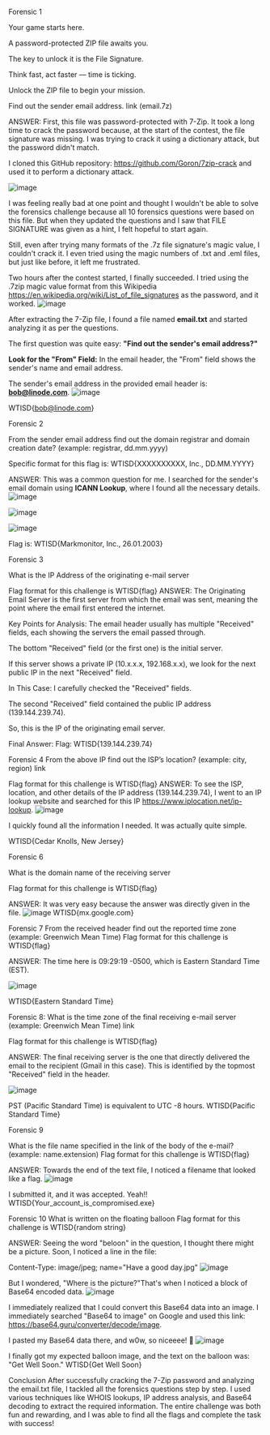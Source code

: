 Forensic 1

Your game starts here.

A password-protected ZIP file awaits you.

The key to unlock it is the File Signature.  

Think fast, act faster — time is ticking.

Unlock the ZIP file to begin your mission.

Find out the sender email address. link (email.7z)

ANSWER:
First, this file was password-protected with 7-Zip. It took a long time to crack the password because, at the start of the contest, the file signature was missing. I was trying to crack it using a dictionary attack, but the password didn't match.

I cloned this GitHub repository: https://github.com/Goron/7zip-crack and used it to perform a dictionary attack.


![image](https://github.com/user-attachments/assets/5fe17391-0d00-47cf-ad62-2caf4aa21f4e)

I was feeling really bad at one point and thought I wouldn't be able to solve the forensics challenge because all 10 forensics questions were based on this file. But when they updated the questions and I saw that FILE SIGNATURE was given as a hint, I felt hopeful to start again.

Still, even after trying many formats of the .7z file signature's magic value, I couldn't crack it. I even tried using the magic numbers of .txt and .eml files, but just like before, it left me frustrated.

Two hours after the contest started, I finally succeeded. I tried using the .7zip magic value format from this Wikipedia https://en.wikipedia.org/wiki/List_of_file_signatures as the password, and it worked.
![image](https://github.com/user-attachments/assets/fb6bb9be-a23b-4c66-b4e8-454cc4f0e162)

After extracting the 7-Zip file, I found a file named **email.txt** and started analyzing it as per the questions.

The first question was quite easy: **"Find out the sender's email address?"**

**Look for the "From" Field:**
In the email header, the "From" field shows the sender's name and email address.

The sender's email address in the provided email header is: **[bob@linode.com](mailto:bob@linode.com)**.
![image](https://github.com/user-attachments/assets/fc47d284-57d3-45a0-b0c3-de051ed76a51)

WTISD{bob@linode.com}


Forensic 2

From the sender email address find out the domain registrar and domain creation date? (example: registrar, dd.mm.yyyy)



Specific format for this flag is: WTISD{XXXXXXXXXX, Inc., DD.MM.YYYY}

ANSWER:
This was a common question for me. I searched for the sender's email domain using **ICANN Lookup**, where I found all the necessary details.
![image](https://github.com/user-attachments/assets/32d17b5d-21e3-43ab-9600-3c3dd5849747)

![image](https://github.com/user-attachments/assets/bdce4bf4-0cf6-4e1e-903f-491eee8132c7)

![image](https://github.com/user-attachments/assets/6a6f26fc-27c6-4260-88fd-fbee46a303c0)

Flag is: WTISD{Markmonitor, Inc., 26.01.2003}

Forensic 3

What is the IP Address of the originating e-mail server 

Flag format for this challenge is WTISD{flag}
ANSWER:
The Originating Email Server is the first server from which the email was sent, meaning the point where the email first entered the internet.

Key Points for Analysis:
The email header usually has multiple "Received" fields, each showing the servers the email passed through.

The bottom "Received" field (or the first one) is the initial server.

If this server shows a private IP (10.x.x.x, 192.168.x.x), we look for the next public IP in the next "Received" field.

In This Case:
I carefully checked the "Received" fields.

The second "Received" field contained the public IP address (139.144.239.74).

So, this is the IP of the originating email server.

Final Answer:
Flag: WTISD{139.144.239.74}

Forensic 4
From the above IP find out the ISP’s location? (example: city, region) link

Flag format for this challenge is WTISD{flag}
ANSWER:
To see the ISP, location, and other details of the IP address (139.144.239.74), I went to an IP lookup website and searched for this IP https://www.iplocation.net/ip-lookup. 
![image](https://github.com/user-attachments/assets/f2887b73-1f64-4f59-baa9-ae1f235e86c8)


I quickly found all the information I needed. It was actually quite simple.

WTISD{Cedar Knolls, New Jersey}

Forensic 6

What is the domain name of the receiving server 

Flag format for this challenge is WTISD{flag}

ANSWER:
It was very easy because the answer was directly given in the file.
![image](https://github.com/user-attachments/assets/175c1352-f091-4a80-ae9f-15b7070b43a8)
WTISD{mx.google.com}


Forensic 7
From the received header find out the reported time zone (example: Greenwich Mean Time) 
Flag format for this challenge is WTISD{flag}

ANSWER:
The time here is 09:29:19 -0500, which is Eastern Standard Time (EST).

![image](https://github.com/user-attachments/assets/5e60d7f4-530a-4f59-8aa0-bda91e26f1c6)

WTISD{Eastern Standard Time}

Forensic 8:
What is the time zone of the final receiving e-mail server (example: Greenwich Mean Time) link

Flag format for this challenge is WTISD{flag}

ANSWER:
The final receiving server is the one that directly delivered the email to the recipient (Gmail in this case).
This is identified by the topmost "Received" field in the header.

![image](https://github.com/user-attachments/assets/df5ac268-8eff-45a5-92d3-fd11153f5bb7)

PST (Pacific Standard Time) is equivalent to UTC -8 hours.
WTISD{Pacific Standard Time}

Forensic 9

What is the file name specified in the link of the body of the e-mail? (example: name.extension) 
Flag format for this challenge is WTISD{flag}

ANSWER:
Towards the end of the text file, I noticed a filename that looked like a flag.
![image](https://github.com/user-attachments/assets/d4f81072-d5a9-437f-9a96-f6f1d32f3ffa)

I submitted it, and it was accepted. Yeah!!
WTISD{Your_account_is_compromised.exe}

Forensic 10
What is written on the floating balloon 
Flag format for this challenge is WTISD{random string}

ANSWER:
Seeing the word "beloon" in the question, I thought there might be a picture. Soon, I noticed a line in the file:

Content-Type: image/jpeg; name="Have a good day.jpg"
![image](https://github.com/user-attachments/assets/c2035b27-e3da-4114-85a7-411557747ed4)

But I wondered, "Where is the picture?"That's when I noticed a block of Base64 encoded data.
![image](https://github.com/user-attachments/assets/cc21cf69-7f48-4d17-93dd-6825cfc5c111)

I immediately realized that I could convert this Base64 data into an image.
I immediately searched "Base64 to image" on Google and used this link: https://base64.guru/converter/decode/image.

I pasted my Base64 data there, and w0w, so niceeee! 🎉
![image](https://github.com/user-attachments/assets/fad169fe-2f47-4d7b-9314-934123dc2bfb)

I finally got my expected balloon image, and the text on the balloon was: "Get Well Soon."
	WTISD{Get Well Soon}

Conclusion
After successfully cracking the 7-Zip password and analyzing the email.txt file, I tackled all the forensics questions step by step. I used various techniques like WHOIS lookups, IP address analysis, and Base64 decoding to extract the required information. The entire challenge was both fun and rewarding, and I was able to find all the flags and complete the task with success!
